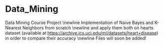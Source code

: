 # Data_Mining
Data Mining Course Project
\newline Implementation of Naive Bayes and K-Nearest Neighbors from scratch
\newline and apply them both on hearts dataset (available at https://archive.ics.uci.edu/ml/datasets/heart+disease) in order to compare their accuracy
\newline Files will soon be added!
